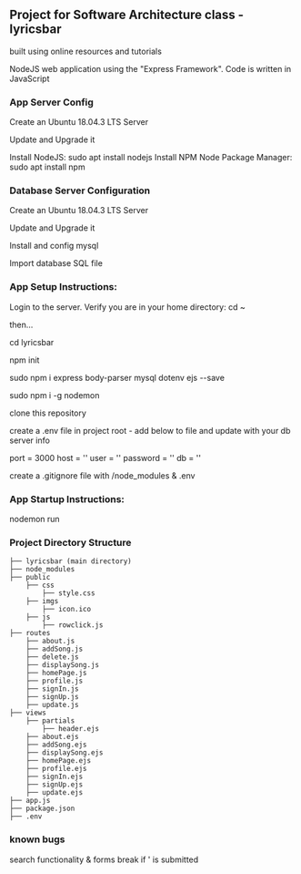 ## Project for Software Architecture class - lyricsbar

built using online resources and tutorials

NodeJS web application using the "Express Framework".
Code is written in JavaScript

### App Server Config

Create an Ubuntu 18.04.3 LTS Server

Update and Upgrade it

Install NodeJS: sudo apt install nodejs
Install NPM Node Package Manager: sudo apt install npm

### Database Server Configuration

Create an Ubuntu 18.04.3 LTS Server

Update and Upgrade it

Install and config mysql

Import database SQL file

### App Setup Instructions:

Login to the server. Verify you are in your home directory: cd ~

then... 

cd lyricsbar

npm init

sudo npm i express body-parser mysql dotenv ejs  --save

sudo npm i -g nodemon

clone this repository

create a .env file in project root - add below to file and update with your db server info

port = 3000
host = '<DB-HOST>'
user = '<DB-USER>'
password = '<DB-PASSWORD>'
db = '<DB-DATABASE>'

create a .gitignore file with /node_modules & .env

### App Startup Instructions:

nodemon run

### Project Directory Structure

    ├── lyricsbar (main directory)   
    ├── node_modules
    ├── public
        ├── css
            ├── style.css
        ├── imgs
            ├── icon.ico
        ├── js
            ├── rowclick.js
    ├── routes
        ├── about.js
        ├── addSong.js
        ├── delete.js
        ├── displaySong.js
        ├── homePage.js
        ├── profile.js
        ├── signIn.js
        ├── signUp.js
        ├── update.js
    ├── views
        ├── partials 
            ├── header.ejs
        ├── about.ejs
        ├── addSong.ejs
        ├── displaySong.ejs
        ├── homePage.ejs
        ├── profile.ejs
        ├── signIn.ejs
        ├── signUp.ejs
        ├── update.ejs
    ├── app.js
    ├── package.json
    ├── .env

### known bugs

search functionality & forms break if ' is submitted